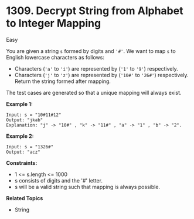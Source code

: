 # 1309. Decrypt String from Alphabet to Integer Mapping

Easy

You are given a string `s` formed by digits and `'#'`. We want to map `s` to English lowercase characters as follows:

- Characters (`'a'` to `'i'`) are represented by (`'1'` to `'9'`) respectively.
- Characters (`'j'` to `'z'`) are represented by (`'10#'` to `'26#'`) respectively.
Return the string formed after mapping.

The test cases are generated so that a unique mapping will always exist.

 

**Example 1:**
```
Input: s = "10#11#12"
Output: "jkab"
Explanation: "j" -> "10#" , "k" -> "11#" , "a" -> "1" , "b" -> "2".
```
**Example 2:**
```
Input: s = "1326#"
Output: "acz"
``` 

**Constraints:**

- 1 <= s.length <= 1000
- s consists of digits and the '#' letter.
- s will be a valid string such that mapping is always possible.

**Related Topics**
- String
